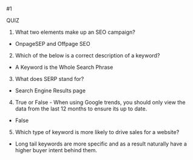 #1

  QUIZ
1. What two elements make up an SEO campaign?
- OnpageSEP and Offpage SEO

2. Which of the below is a correct description of a keyword?
- A Keyword is the Whole Search Phrase

3. What does SERP stand for?
- Search Engine Results page

4. True or False - When using Google trends, you should only view the data from the last 12 months to ensure its up to date.
- False

5. Which type of keyword is more likely to drive sales for a website?
- Long tail keywords are more specific and as a result naturally have a higher buyer intent behind them.
~~~~~~~~~~~~~~~~~~~~~~~~~~~~~~~~~~~~~~~~~~